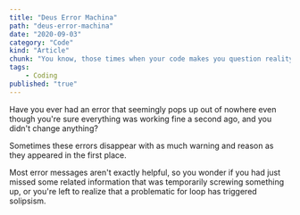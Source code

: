 ```yaml
---
title: "Deus Error Machina"
path: "deus-error-machina"
date: "2020-09-03"
category: "Code"
kind: "Article"
chunk: "You know, those times when your code makes you question reality."
tags:
    - Coding
published: "true"
---
```


Have you ever had an error that seemingly pops up out of nowhere even though you're sure everything was working fine a second ago, and you didn't change anything?

Sometimes these errors disappear with as much warning and reason as they appeared in the first place.

Most error messages aren't exactly helpful, so you wonder if you had just missed some related information that was temporarily screwing something up, or you're left to realize that a problematic for loop has triggered solipsism.